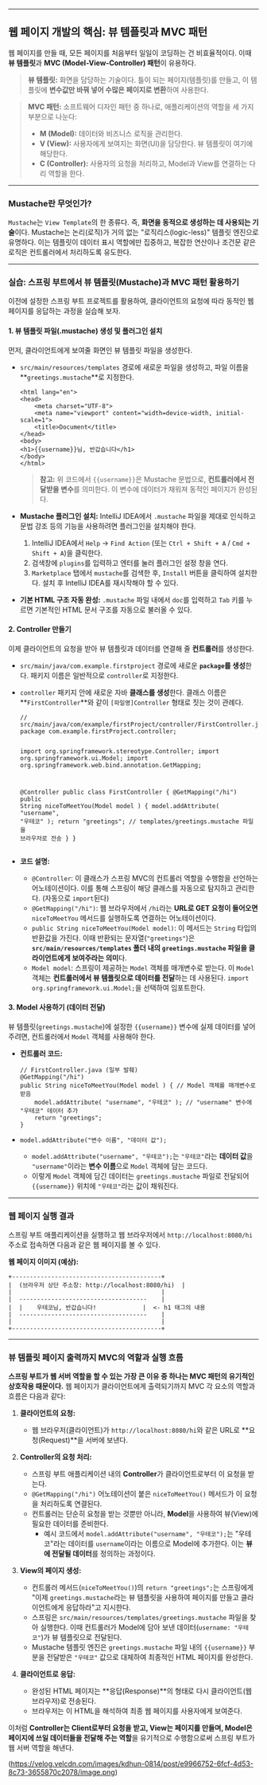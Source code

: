 <hr />
<h2 id="웹-페이지-개발의-핵심-뷰-템플릿과-mvc-패턴">웹 페이지 개발의 핵심: 뷰 템플릿과 MVC 패턴</h2>
<p>웹 페이지를 만들 때, 모든 페이지를 처음부터 일일이 코딩하는 건 비효율적이다. 이때 <strong>뷰 템플릿</strong>과 <strong>MVC (Model-View-Controller) 패턴</strong>이 유용하다.</p>
<blockquote>
<p><strong>뷰 템플릿:</strong> 화면을 담당하는 기술이다. 틀이 되는 페이지(템플릿)를 만들고, 이 템플릿에 <strong>변수값만 바꿔 넣어 수많은 페이지로 변환</strong>하여 사용한다.</p>
</blockquote>
<blockquote>
<p><strong>MVC 패턴:</strong> 소프트웨어 디자인 패턴 중 하나로, 애플리케이션의 역할을 세 가지 부분으로 나눈다:</p>
<ul>
<li><strong>M (Model):</strong> 데이터와 비즈니스 로직을 관리한다.</li>
<li><strong>V (View):</strong> 사용자에게 보여지는 화면(UI)을 담당한다. 뷰 템플릿이 여기에 해당한다.</li>
<li><strong>C (Controller):</strong> 사용자의 요청을 처리하고, Model과 View를 연결하는 다리 역할을 한다.</li>
</ul>
</blockquote>
<hr />
<h3 id="mustache란-무엇인가">Mustache란 무엇인가?</h3>
<p><code>Mustache</code>는 <code>View Template</code>의 한 종류다. 즉, <strong>화면을 동적으로 생성하는 데 사용되는 기술</strong>이다. Mustache는 논리(로직)가 거의 없는 &quot;로직리스(logic-less)&quot; 템플릿 엔진으로 유명하다. 이는 템플릿이 데이터 표시 역할에만 집중하고, 복잡한 연산이나 조건문 같은 로직은 컨트롤러에서 처리하도록 유도한다.</p>
<hr />
<h3 id="실습-스프링-부트에서-뷰-템플릿mustache과-mvc-패턴-활용하기">실습: 스프링 부트에서 뷰 템플릿(Mustache)과 MVC 패턴 활용하기</h3>
<p>이전에 설정한 스프링 부트 프로젝트를 활용하여, 클라이언트의 요청에 따라 동적인 웹 페이지를 응답하는 과정을 실습해 보자.</p>
<h4 id="1-뷰-템플릿-파일mustache-생성-및-플러그인-설치">1. 뷰 템플릿 파일(.mustache) 생성 및 플러그인 설치</h4>
<p>먼저, 클라이언트에게 보여줄 화면인 뷰 템플릿 파일을 생성한다.</p>
<ul>
<li><p><code>src/main/resources/templates</code> 경로에 새로운 파일을 생성하고, 파일 이름을 **<code>greetings.mustache</code>**로 지정한다.</p>
<pre><code class="language-html">&lt;html lang=&quot;en&quot;&gt;
&lt;head&gt;
    &lt;meta charset=&quot;UTF-8&quot;&gt;
    &lt;meta name=&quot;viewport&quot; content=&quot;width=device-width, initial-scale=1&quot;&gt;
    &lt;title&gt;Document&lt;/title&gt;
&lt;/head&gt;
&lt;body&gt;
&lt;h1&gt;{{username}}님, 반갑습니다&lt;/h1&gt;
&lt;/body&gt;
&lt;/html&gt;</code></pre>
<blockquote>
<p><strong>참고:</strong> 위 코드에서 <code>{{username}}</code>은 Mustache 문법으로, <strong>컨트롤러에서 전달받을 변수</strong>를 의미한다. 이 변수에 데이터가 채워져 동적인 페이지가 완성된다.</p>
</blockquote>
</li>
<li><p><strong>Mustache 플러그인 설치:</strong> IntelliJ IDEA에서 <code>.mustache</code> 파일을 제대로 인식하고 문법 강조 등의 기능을 사용하려면 플러그인을 설치해야 한다.</p>
<ol>
<li>IntelliJ IDEA에서 <code>Help</code> → <code>Find Action</code> (또는 <code>Ctrl + Shift + A</code> / <code>Cmd + Shift + A</code>)을 클릭한다.</li>
<li>검색창에 <code>plugins</code>를 입력하고 엔터를 눌러 플러그인 설정 창을 연다.</li>
<li><code>Marketplace</code> 탭에서 <code>mustache</code>를 검색한 후, <code>Install</code> 버튼을 클릭하여 설치한다. 설치 후 IntelliJ IDEA를 재시작해야 할 수 있다.</li>
</ol>
</li>
<li><p><strong>기본 HTML 구조 자동 완성:</strong> <code>.mustache</code> 파일 내에서 <code>doc</code>를 입력하고 <code>Tab</code> 키를 누르면 기본적인 HTML 문서 구조를 자동으로 불러올 수 있다.</p>
</li>
</ul>
<h4 id="2-controller-만들기">2. Controller 만들기</h4>
<p>이제 클라이언트의 요청을 받아 뷰 템플릿과 데이터를 연결해 줄 <strong>컨트롤러</strong>를 생성한다.</p>
<ul>
<li><p><code>src/main/java/com.example.firstproject</code> 경로에 새로운 <strong><code>package</code>를 생성</strong>한다. 패키지 이름은 일반적으로 <code>controller</code>로 지정한다.</p>
</li>
<li><p><code>controller</code> 패키지 안에 새로운 자바 <strong>클래스를 생성</strong>한다. 클래스 이름은 **<code>FirstController</code>**와 같이 <code>[파일명]Controller</code> 형태로 짓는 것이 관례다.</p>
<pre><code class="language-java">// src/main/java/com/example/firstProject/controller/FirstController.java
package com.example.firstProject.controller;

import org.springframework.stereotype.Controller;
import org.springframework.ui.Model;
import org.springframework.web.bind.annotation.GetMapping;

@Controller
public class FirstController {
    @GetMapping(&quot;/hi&quot;)
    public String niceToMeetYou(Model model ) {
        model.addAttribute( &quot;username&quot;, &quot;우테코&quot; );
        return &quot;greetings&quot;; // templates/greetings.mustache 파일을 브라우저로 전송
    }
}</code></pre>
</li>
<li><p><strong>코드 설명:</strong></p>
<ul>
<li><code>@Controller</code>: 이 클래스가 스프링 MVC의 컨트롤러 역할을 수행함을 선언하는 어노테이션이다. 이를 통해 스프링이 해당 클래스를 자동으로 탐지하고 관리한다. (자동으로 <code>import</code>된다)</li>
<li><code>@GetMapping(&quot;/hi&quot;)</code>: 웹 브라우저에서 <code>/hi</code>라는 <strong>URL로 GET 요청이 들어오면</strong> <code>niceToMeetYou</code> 메서드를 실행하도록 연결하는 어노테이션이다.</li>
<li><code>public String niceToMeetYou(Model model)</code>: 이 메서드는 <code>String</code> 타입의 반환값을 가진다. 이때 반환되는 문자열(<code>&quot;greetings&quot;</code>)은 <strong><code>src/main/resources/templates</code> 폴더 내의 <code>greetings.mustache</code> 파일을 클라이언트에게 보여주라는 의미</strong>다.</li>
<li><code>Model model</code>: 스프링이 제공하는 <code>Model</code> 객체를 매개변수로 받는다. 이 <code>Model</code> 객체는 <strong>컨트롤러에서 뷰 템플릿으로 데이터를 전달</strong>하는 데 사용된다. <code>import org.springframework.ui.Model;</code>을 선택하여 임포트한다.</li>
</ul>
</li>
</ul>
<h4 id="3-model-사용하기-데이터-전달">3. Model 사용하기 (데이터 전달)</h4>
<p>뷰 템플릿(<code>greetings.mustache</code>)에 설정한 <code>{{username}}</code> 변수에 실제 데이터를 넣어주려면, 컨트롤러에서 <code>Model</code> 객체를 사용해야 한다.</p>
<ul>
<li><p><strong>컨트롤러 코드:</strong></p>
<pre><code class="language-java">// FirstController.java (일부 발췌)
@GetMapping(&quot;/hi&quot;)
public String niceToMeetYou(Model model ) { // Model 객체를 매개변수로 받음
    model.addAttribute( &quot;username&quot;, &quot;우테코&quot; ); // &quot;username&quot; 변수에 &quot;우테코&quot; 데이터 추가
    return &quot;greetings&quot;;
}</code></pre>
</li>
<li><p><code>model.addAttribute(&quot;변수 이름&quot;, &quot;데이터 값&quot;);</code></p>
<ul>
<li><code>model.addAttribute(&quot;username&quot;, &quot;우테코&quot;);</code>는 <code>&quot;우테코&quot;</code>라는 <strong>데이터 값</strong>을 <code>&quot;username&quot;</code>이라는 <strong>변수 이름</strong>으로 <code>Model</code> 객체에 담는 코드다.</li>
<li>이렇게 <code>Model</code> 객체에 담긴 데이터는 <code>greetings.mustache</code> 파일로 전달되어 <code>{{username}}</code> 위치에 <code>&quot;우테코&quot;</code>라는 값이 채워진다.</li>
</ul>
</li>
</ul>
<hr />
<h3 id="웹-페이지-실행-결과">웹 페이지 실행 결과</h3>
<p>스프링 부트 애플리케이션을 실행하고 웹 브라우저에서 <code>http://localhost:8080/hi</code> 주소로 접속하면 다음과 같은 웹 페이지를 볼 수 있다.</p>
<p><strong>웹 페이지 이미지 (예상):</strong></p>
<pre><code>+------------------------------------------+
|  (브라우저 상단 주소창: http://localhost:8080/hi)  |
|                                          |
|  ------------------------------------    |
|  |    우테코님, 반갑습니다!             |  &lt;- h1 태그의 내용
|  ------------------------------------    |
|                                          |
+------------------------------------------+</code></pre><hr />
<h3 id="뷰-템플릿-페이지-출력까지-mvc의-역할과-실행-흐름">뷰 템플릿 페이지 출력까지 MVC의 역할과 실행 흐름</h3>
<p><strong>스프링 부트가 웹 서버 역할을 할 수 있는 가장 큰 이유 중 하나는 MVC 패턴의 유기적인 상호작용 때문이다.</strong> 웹 페이지가 클라이언트에게 출력되기까지 MVC 각 요소의 역할과 흐름은 다음과 같다:</p>
<ol>
<li><p><strong>클라이언트의 요청:</strong></p>
<ul>
<li>웹 브라우저(클라이언트)가 <code>http://localhost:8080/hi</code>와 같은 URL로 **요청(Request)**을 서버에 보낸다.</li>
</ul>
</li>
<li><p><strong>Controller의 요청 처리:</strong></p>
<ul>
<li>스프링 부트 애플리케이션 내의 <strong>Controller</strong>가 클라이언트로부터 이 요청을 받는다.</li>
<li><code>@GetMapping(&quot;/hi&quot;)</code> 어노테이션이 붙은 <code>niceToMeetYou()</code> 메서드가 이 요청을 처리하도록 연결된다.</li>
<li>컨트롤러는 단순히 요청을 받는 것뿐만 아니라, <strong>Model</strong>을 사용하여 뷰(View)에 필요한 데이터를 준비한다.<ul>
<li>예시 코드에서 <code>model.addAttribute(&quot;username&quot;, &quot;우테코&quot;);</code>는 &quot;우테코&quot;라는 데이터를 <code>username</code>이라는 이름으로 Model에 추가한다. 이는 <strong>뷰에 전달될 데이터</strong>를 정의하는 과정이다.</li>
</ul>
</li>
</ul>
</li>
<li><p><strong>View의 페이지 생성:</strong></p>
<ul>
<li>컨트롤러 메서드(<code>niceToMeetYou()</code>)의 <code>return &quot;greetings&quot;;</code>는 스프링에게 &quot;이제 <code>greetings.mustache</code>라는 뷰 템플릿을 사용하여 페이지를 만들고 클라이언트에게 응답하라&quot;고 지시한다.</li>
<li>스프링은 <code>src/main/resources/templates/greetings.mustache</code> 파일을 찾아 실행한다. 이때 컨트롤러가 Model에 담아 보낸 데이터(<code>username: &quot;우테코&quot;</code>)가 뷰 템플릿으로 전달된다.</li>
<li>Mustache 템플릿 엔진은 <code>greetings.mustache</code> 파일 내의 <code>{{username}}</code> 부분을 전달받은 <code>&quot;우테코&quot;</code> 값으로 대체하여 최종적인 HTML 페이지를 완성한다.</li>
</ul>
</li>
<li><p><strong>클라이언트로 응답:</strong></p>
<ul>
<li>완성된 HTML 페이지는 **응답(Response)**의 형태로 다시 클라이언트(웹 브라우저)로 전송된다.</li>
<li>브라우저는 이 HTML을 해석하여 최종 웹 페이지를 사용자에게 보여준다.</li>
</ul>
</li>
</ol>
<p>이처럼 <strong>Controller는 Client로부터 요청을 받고, View는 페이지를 만들며, Model은 페이지에 쓰일 데이터들을 전달해 주는 역할</strong>을 유기적으로 수행함으로써 스프링 부트가 웹 서버 역할을 해낸다.</p>
<p>(<a href="https://velog.velcdn.com/images/kdhun-0814/post/e9966752-6fcf-4d53-8c73-3655870c2078/image.png">https://velog.velcdn.com/images/kdhun-0814/post/e9966752-6fcf-4d53-8c73-3655870c2078/image.png</a>)</p>